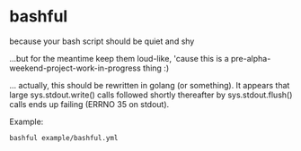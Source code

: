 # bashful
because your bash script should be quiet and shy

...but for the meantime keep them loud-like, 'cause this is a pre-alpha-weekend-project-work-in-progress thing :)

... actually, this should be rewritten in golang (or something). It appears that large sys.stdout.write() calls followed shortly thereafter by sys.stdout.flush() calls ends up failing (ERRNO 35 on stdout). 

Example:

```bash
bashful example/bashful.yml
```
